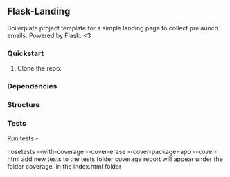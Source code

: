 ## Flask-Landing

Boilerplate project template for a simple landing page to collect prelaunch emails. Powered by Flask. <3

### Quickstart

1. Clone the repo:

### Dependencies

### Structure

### Tests


Run tests -

nosetests --with-coverage --cover-erase --cover-package=app --cover-html
add new tests to the tests folder
coverage report will appear under the folder coverage, in the index.html folder
